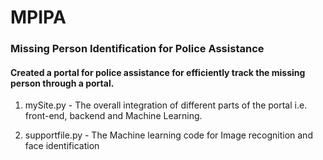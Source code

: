 # MPIPA
### Missing Person Identification for Police Assistance

#### Created a portal for police assistance for efficiently track the missing person through a portal.

1. mySite.py - The overall integration of different parts of the portal i.e. front-end, backend and Machine Learning.

2. supportfile.py - The Machine learning code for Image recognition and face identification

